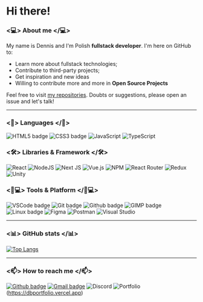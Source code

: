 
# Hi there!
 
### <💻> About me </💻>

My name is Dennis and I'm Polish **fullstack developer**. I'm here on GitHub to:

- Learn more about fullstack technologies;
- Contribute to third-party projects;
- Get inspiration and new ideas
- Willing to contribute more and more in  **Open Source Projects**

Feel free to visit [my repositories](https://github.com/thestelarek?tab=repositories). Doubts or suggestions, please open an issue and let's talk!

---
### <🚀> Languages </🚀>
![HTML5 badge](https://img.shields.io/badge/HTML5-E34F26?style=for-the-badge&logo=html5&logoColor=white) ![CSS3 badge](https://img.shields.io/badge/CSS3-1572B6?style=for-the-badge&logo=css3&logoColor=white) ![JavaScript](https://img.shields.io/badge/javascript-%23323330.svg?style=for-the-badge&logo=javascript&logoColor=%23F7DF1E) ![TypeScript](https://img.shields.io/badge/typescript-%23007ACC.svg?style=for-the-badge&logo=typescript&logoColor=white)
### <🛠> Libraries & Framework </🛠>

![React](https://img.shields.io/badge/react-%2320232a.svg?style=for-the-badge&logo=react&logoColor=%2361DAFB) ![NodeJS](https://img.shields.io/badge/node.js-6DA55F?style=for-the-badge&logo=node.js&logoColor=white) ![Next JS](https://img.shields.io/badge/Next-black?style=for-the-badge&logo=next.js&logoColor=white) ![Vue.js](https://img.shields.io/badge/vuejs-%2335495e.svg?style=for-the-badge&logo=vuedotjs&logoColor=%234FC08D) ![NPM](https://img.shields.io/badge/NPM-%23000000.svg?style=for-the-badge&logo=npm&logoColor=white) ![React Router](https://img.shields.io/badge/React_Router-CA4245?style=for-the-badge&logo=react-router&logoColor=white) ![Redux](https://img.shields.io/badge/redux-%23593d88.svg?style=for-the-badge&logo=redux&logoColor=white) ![Unity](https://img.shields.io/badge/unity-%23000000.svg?style=for-the-badge&logo=unity&logoColor=white)


### <👨💻> Tools & Platform </👨💻>

  ![VSCode badge](https://img.shields.io/badge/Visual_Studio_Code-0078D4?style=for-the-badge&logo=visual%20studio%20code&logoColor=white) ![Git badge](https://img.shields.io/badge/GIT-F05032?style=for-the-badge&logo=git&logoColor=white) ![Github badge](https://img.shields.io/badge/GitHub-100000?style=for-the-badge&logo=github&logoColor=white) ![GIMP badge](https://img.shields.io/badge/gimp-5C5543?style=for-the-badge&logo=gimp&logoColor=white)  ![Linux badge](https://img.shields.io/badge/Linux-FCC624?style=for-the-badge&logo=linux&logoColor=black) ![Figma](https://img.shields.io/badge/figma-%23F24E1E.svg?style=for-the-badge&logo=figma&logoColor=white) ![Postman](https://img.shields.io/badge/Postman-FF6C37?style=for-the-badge&logo=postman&logoColor=white) ![Visual Studio](https://img.shields.io/badge/Visual%20Studio-5C2D91.svg?style=for-the-badge&logo=visual-studio&logoColor=white)
  

---

### <📊> GitHub stats </📊>


[![Top Langs](https://github-readme-stats.vercel.app/api/top-langs/?username=thestelarek&theme=dark&text_color=fff&border_color=79ff97&layout=compact)](https://github.com/thestelarek) 


---

### <📫> How to reach me </📫>

[![Github badge](https://img.shields.io/badge/thestelarek-100000?style=for-the-badge&logo=github&logoColor=white)](https://github.com/thestelarek) [![Gmail badge](https://img.shields.io/badge/dennisbuk97@gmail.com-c5221f?style=for-the-badge&logo=gmail&logoColor=white)](mailto:dennisbuk97@gmail.com) ![Discord](https://img.shields.io/badge/Hickari%231337-%237289DA.svg?style=for-the-badge&logo=discord&logoColor=white) ![Portfolio](https://img.shields.io/badge/Portfolio-%23000000.svg?style=for-the-badge&logo=firefox&logoColor=#FF7139)(https://dbportfolio.vercel.app)

